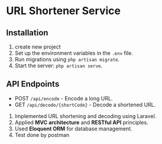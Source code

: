 # URL Shortener Service

## Installation
1. create new project
2. Set up the environment variables in the `.env` file.
3. Run migrations using `php artisan migrate`.
4. Start the server: `php artisan serve`.

## API Endpoints
- POST `/api/encode` - Encode a long URL.
- GET `/api/decode/{shortCode}` - Decode a shortened URL.

1. Implemented URL shortening and decoding using Laravel.  
2. Applied **MVC architecture** and **RESTful API** principles.  
3. Used **Eloquent ORM** for database management.
4. Test done by postman 
